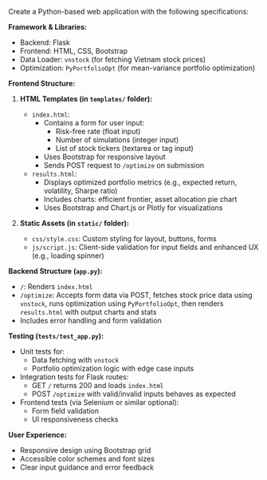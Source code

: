 Create a Python-based web application with the following specifications:

**Framework & Libraries:**
- Backend: Flask
- Frontend: HTML, CSS, Bootstrap
- Data Loader: `vnstock` (for fetching Vietnam stock prices)
- Optimization: `PyPortfolioOpt` (for mean-variance portfolio optimization)

**Frontend Structure:**

1. **HTML Templates (in `templates/` folder):**
   - `index.html`:
     - Contains a form for user input:
       - Risk-free rate (float input)
       - Number of simulations (integer input)
       - List of stock tickers (textarea or tag input)
     - Uses Bootstrap for responsive layout
     - Sends POST request to `/optimize` on submission
   - `results.html`:
     - Displays optimized portfolio metrics (e.g., expected return, volatility, Sharpe ratio)
     - Includes charts: efficient frontier, asset allocation pie chart
     - Uses Bootstrap and Chart.js or Plotly for visualizations

2. **Static Assets (in `static/` folder):**
   - `css/style.css`: Custom styling for layout, buttons, forms
   - `js/script.js`: Client-side validation for input fields and enhanced UX (e.g., loading spinner)

**Backend Structure (`app.py`):**
- `/`: Renders `index.html`
- `/optimize`: Accepts form data via POST, fetches stock price data using `vnstock`, runs optimization using `PyPortfolioOpt`, then renders `results.html` with output charts and stats
- Includes error handling and form validation

**Testing (`tests/test_app.py`):**
- Unit tests for:
  - Data fetching with `vnstock`
  - Portfolio optimization logic with edge case inputs
- Integration tests for Flask routes:
  - GET `/` returns 200 and loads `index.html`
  - POST `/optimize` with valid/invalid inputs behaves as expected
- Frontend tests (via Selenium or similar optional):
  - Form field validation
  - UI responsiveness checks

**User Experience:**
- Responsive design using Bootstrap grid
- Accessible color schemes and font sizes
- Clear input guidance and error feedback